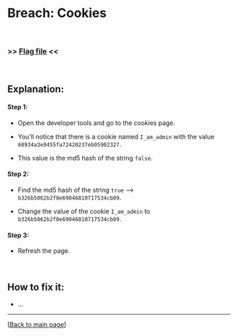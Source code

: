 # Breach: Cookies


<br>

### >> [Flag file](../flag) <<

<br>


## Explanation:


#### Step 1:

- Open the developer tools and go to the cookies page.

- You'll notice that there is a cookie named `I_am_admin` with the value `68934a3e9455fa72420237eb05902327`.

- This value is the md5 hash of the string `false`.

#### Step 2:

- Find the md5 hash of the string `true` --> `b326b5062b2f0e69046810717534cb09`.

- Change the value of the cookie `I_am_admin` to `b326b5062b2f0e69046810717534cb09`.

#### Step 3:

- Refresh the page.


<br>


## How to fix it:

- ...


---

[[Back to main page](/#darkly)]
